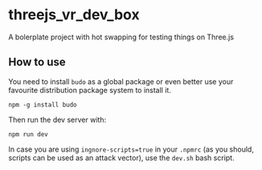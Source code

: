 # threejs_vr_dev_box
A bolerplate project with hot swapping for testing things on Three.js

## How to use
You need to install `budo` as a global package or even better use your favourite distribution package system to install it.

`npm -g install budo`

Then run the dev server with:

`npm run dev`

In case you are using `ingnore-scripts=true` in your `.npmrc` (as you should, scripts can be used as an attack vector), use the `dev.sh` bash script.